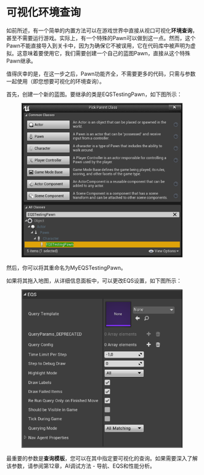 # 可视化环境查询

如前所述，有一个简单的内置方法可以在游戏世界中直接从视口可视化**环境查询**，甚至不需要运行游戏。实际上，有一个特殊的Pawn可以做到这一点。然而，这个Pawn不能直接导入到关卡中，因为为确保它不被误用，它在代码库中被声明为虚拟。这意味着要使用它，我们需要创建一个自己的蓝图Pawn，直接从这个特殊Pawn继承。

值得庆幸的是，在这一步之后，Pawn功能齐全，不需要更多的代码，只需与参数一起使用（即您想要可视化的环境查询）。

首先，创建一个新的蓝图。要继承的类是EQSTestingPawn，如下图所示：

<figure><img src="../../../.gitbook/assets/image (92).png" alt=""><figcaption></figcaption></figure>

然后，你可以将其重命名为MyEQSTestingPawn。

如果将其拖入地图，从详细信息面板中，可以更改EQS设置，如下图所示：&#x20;

<figure><img src="../../../.gitbook/assets/image (93).png" alt=""><figcaption></figcaption></figure>

最重要的参数是**查询模板**，您可以在其中指定要可视化的查询。如果需要深入了解该参数，请参阅第12章，AI调试方法 - 导航、EQS和性能分析。
